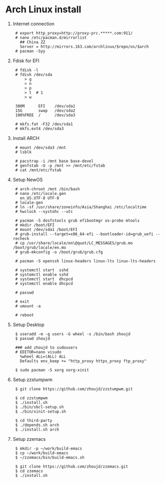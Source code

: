 Arch Linux install
==================

1. Internet connection

        # export http_proxy=http://proxy-prc.*****.com:911/
        # nano /etc/pacman.d/mirrorlist
          ## China ZZ
          Server = http://mirrors.163.com/archlinux/$repo/os/$arch
        # pacman -Syy

2. Fdisk for EFI

        # fdisk -l
        # fdisk /dev/sda
            > g
            > n
            > p
            > t  # 1
            > w

        300M      EFI    /dev/sda1
        15G       swap   /dev/sda2
        100%FREE  /      /dev/sda3   

        # mkfs.fat -F32 /dev/sda1
        # mkfs.ext4 /dev/sda3

3. Install ARCH

        # mount /dev/sda3 /mnt
        # lsblk

        # pacstrap -i /mnt base base-devel
        # genfstab -U -p /mnt >> /mnt/etc/fstab
        # cat /mnt/etc/fstab

4. Setup NewOS

        # arch-chroot /mnt /bin/bash
        # nano /etc/locale.gen
          en_US.UTF-8 UTF-8
        # locale-gen
        # ln -sf /usr/share/zoneinfo/Asia/Shanghai /etc/localtime
        # hwclock --systohc --utc

        # pacman -S dosfstools grub efibootmgr os-probe mtools
        # mkdir /boot/EFI
        # mount /dev/sda1 /boot/EFI
        # grub-install --target=x86_64-efi --bootloader-id=grub_uefi --recheck
        # cp /usr/share/locale/en\@quot/LC_MESSAGES/grub.mo /boot/grub/locale/en.mo
        # grub-mkconfig -o /boot/grub/grub.cfg

        # pacman -S openssh linux-headers linux-lts linux-lts-headers

        # systemctl start  sshd
        # systemctl enable sshd
        # systemctl start  dhcpcd
        # systemctl enable dhcpcd

        # passwd

        # exit
        # umount -a

        # reboot

3. Setup Desktop

        $ useradd -m -g users -G wheel -s /bin/bash zhoujd
        $ passwd zhoujd

        ### add zhoujd to sudousers
        # EDITOR=nano visudo 
          %wheel ALL=(ALL) ALL
          Defaults env_keep += "http_proxy https_proxy ftp_proxy"

        $ sudo pacman -S xorg xorg-xinit

4. Setup zzstumpwm
 
        $ git clone https://github.com/zhoujd/zzstumpwm.git

        $ cd zzstumpwm
        $ ./install.sh
        $ ./bin/sbcl-setup.sh
        $ ./bin/xinit-setup.sh

        $ cd third-party
        $ ./depends.sh arch
        $ ./install.sh arch

5. Setup zzemacs

        $ mkdir -p ~/work/build-emacs
        $ cp ~/work/build-emacs
        $ ~/zzemacs/bin/build-emacs.sh

        $ git clone https://github.com/zhoujd/zzemacs.git
        $ cd zzemacs
        $ ./install.sh

